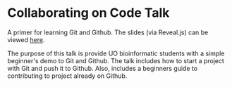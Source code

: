 # Collaborating on Code Talk

A primer for learning Git and Github. The slides (via Reveal.js) can be viewed [here](https://zsailer.github.io/git-it-talk/).

The purpose of this talk is provide UO bioinformatic students with a simple
beginner's demo to Git and Github. The talk includes how to start
a project with Git and push it to Github. Also, includes a beginners guide to contributing to project already on Github.
